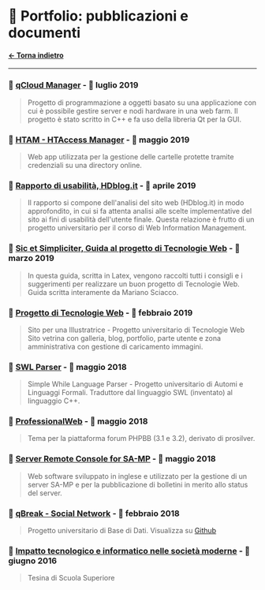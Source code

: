 
# 📜 Portfolio: pubblicazioni e documenti

#### [← Torna indietro](https://marianosciacco.it)

---

### 📌 [qCloud Manager](https://pao.marianosciacco.it) - 📅 luglio 2019

> Progetto di programmazione a oggetti basato su una applicazione con cui è possibile gestire
server e nodi hardware in una web farm. Il progetto è stato scritto in C++ e fa uso della libreria Qt per la GUI.


### 📌 [HTAM - HTAccess Manager](https://github.com/Maxelweb/HTAM) - 📅 maggio 2019

> Web app utilizzata per la gestione delle cartelle protette tramite credenziali su una directory online.


### 📌 [Rapporto di usabilità, HDblog.it](http://public.marianosciacco.it/wim_progetto_hdblog.pdf) - 📅 aprile 2019

> Il rapporto si compone dell'analisi del sito web (HDblog.it) in modo approfondito, in cui si fa attenta analisi alle scelte implementative del sito ai fini di usabilità dell'utente finale. Questa relazione è frutto di un progetto universitario per il corso di Web Information Management.


### 📌 [Sic et Simpliciter, Guida al progetto di Tecnologie Web](http://public.marianosciacco.it/guida_tecweb_unipd.pdf) - 📅 marzo 2019

> In questa guida, scritta in Latex, vengono raccolti tutti i consigli e i suggerimenti per realizzare un buon progetto di Tecnologie Web. Guida scritta interamente da Mariano Sciacco.


### 📌 [Progetto di Tecnologie Web](http://tecweb.marianosciacco.it) - 📅 febbraio 2019

> Sito per una Illustratrice - Progetto universitario di Tecnologie Web 
Sito vetrina con galleria, blog, portfolio, parte utente e zona amministrativa con gestione di caricamento immagini.


### 📌 [SWL Parser](http://swl.marianosciacco.it) - 📅 maggio 2018

> Simple While Language Parser - Progetto universitario di Automi e Linguaggi Formali. 
Traduttore dal linguaggio SWL (inventato) al linguaggio C++.


### 📌 [ProfessionalWeb](http://pw.marianosciacco.it) - 📅 maggio 2018

> Tema per la piattaforma forum PHPBB (3.1 e 3.2), derivato di prosilver.


### 📌 [Server Remote Console for SA-MP](https://github.com/Maxelweb/ServerRemoteConsoleSAMP) - 📅 maggio 2018

> Web software sviluppato in inglese e utilizzato per la gestione di un server SA-MP e per la pubblicazione di bolletini in merito allo status del server.


### 📌 [qBreak - Social Network](http://public.marianosciacco.it/qbreak_unipd.pdf) - 📅 febbraio 2018

> Progetto universitario di Base di Dati. Visualizza su [Github](https://github.com/Maxelweb/qBreakDatabaseUNIPD)


### 📌 [Impatto tecnologico e informatico nelle società moderne](http://public.marianosciacco.it/tesina_superiori.pdf) - 📅 giugno 2016

> Tesina di Scuola Superiore









